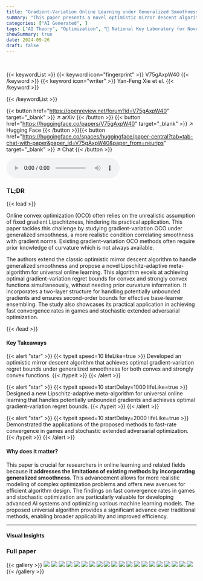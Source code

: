 ```yaml
---
title: "Gradient-Variation Online Learning under Generalized Smoothness"
summary: "This paper presents a novel optimistic mirror descent algorithm achieving optimal gradient-variation regret under generalized smoothness, applicable across convex, strongly convex functions, and fast-..."
categories: ["AI Generated", ]
tags: ["AI Theory", "Optimization", "🏢 National Key Laboratory for Novel Software Technology, Nanjing University, China",]
showSummary: true
date: 2024-09-26
draft: false
---
```


<br>

{{< keywordList >}}
{{< keyword icon="fingerprint" >}} V75gAxpW40 {{< /keyword >}}
{{< keyword icon="writer" >}} Yan-Feng Xie et el. {{< /keyword >}}
 
{{< /keywordList >}}

{{< button href="https://openreview.net/forum?id=V75gAxpW40" target="_blank" >}}
↗ arXiv
{{< /button >}}
{{< button href="https://huggingface.co/papers/V75gAxpW40" target="_blank" >}}
↗ Hugging Face
{{< /button >}}{{< button href="https://huggingface.co/spaces/huggingface/paper-central?tab=tab-chat-with-paper&paper_id=V75gAxpW40&paper_from=neurips" target="_blank" >}}
↗ Chat
{{< /button >}}




<audio controls>
    <source src="https://ai-paper-reviewer.com/V75gAxpW40/podcast.wav" type="audio/wav">
    Your browser does not support the audio element.
</audio>


### TL;DR


{{< lead >}}

Online convex optimization (OCO) often relies on the unrealistic assumption of fixed gradient Lipschitzness, hindering its practical application. This paper tackles this challenge by studying gradient-variation OCO under generalized smoothness, a more realistic condition correlating smoothness with gradient norms.  Existing gradient-variation OCO methods often require prior knowledge of curvature which is not always available.

The authors extend the classic optimistic mirror descent algorithm to handle generalized smoothness and propose a novel Lipschitz-adaptive meta-algorithm for universal online learning. This algorithm excels at achieving optimal gradient-variation regret bounds for convex and strongly convex functions simultaneously, without needing prior curvature information.  It incorporates a two-layer structure for handling potentially unbounded gradients and ensures second-order bounds for effective base-learner ensembling.  The study also showcases its practical application in achieving fast convergence rates in games and stochastic extended adversarial optimization.

{{< /lead >}}


#### Key Takeaways

{{< alert "star" >}}
{{< typeit speed=10 lifeLike=true >}} Developed an optimistic mirror descent algorithm that achieves optimal gradient-variation regret bounds under generalized smoothness for both convex and strongly convex functions. {{< /typeit >}}
{{< /alert >}}

{{< alert "star" >}}
{{< typeit speed=10 startDelay=1000 lifeLike=true >}} Designed a new Lipschitz-adaptive meta-algorithm for universal online learning that handles potentially unbounded gradients and achieves optimal gradient-variation regret bounds. {{< /typeit >}}
{{< /alert >}}

{{< alert "star" >}}
{{< typeit speed=10 startDelay=2000 lifeLike=true >}} Demonstrated the applications of the proposed methods to fast-rate convergence in games and stochastic extended adversarial optimization. {{< /typeit >}}
{{< /alert >}}

#### Why does it matter?
This paper is crucial for researchers in online learning and related fields because **it addresses the limitations of existing methods by incorporating generalized smoothness**. This advancement allows for more realistic modeling of complex optimization problems and offers new avenues for efficient algorithm design. The findings on fast convergence rates in games and stochastic optimization are particularly valuable for developing advanced AI systems and optimizing various machine learning models.  The proposed universal algorithm provides a significant advance over traditional methods, enabling broader applicability and improved efficiency.

------
#### Visual Insights







### Full paper

{{< gallery >}}
<img src="https://ai-paper-reviewer.com/V75gAxpW40/1.png" class="grid-w50 md:grid-w33 xl:grid-w25" />
<img src="https://ai-paper-reviewer.com/V75gAxpW40/2.png" class="grid-w50 md:grid-w33 xl:grid-w25" />
<img src="https://ai-paper-reviewer.com/V75gAxpW40/3.png" class="grid-w50 md:grid-w33 xl:grid-w25" />
<img src="https://ai-paper-reviewer.com/V75gAxpW40/4.png" class="grid-w50 md:grid-w33 xl:grid-w25" />
<img src="https://ai-paper-reviewer.com/V75gAxpW40/5.png" class="grid-w50 md:grid-w33 xl:grid-w25" />
<img src="https://ai-paper-reviewer.com/V75gAxpW40/6.png" class="grid-w50 md:grid-w33 xl:grid-w25" />
<img src="https://ai-paper-reviewer.com/V75gAxpW40/7.png" class="grid-w50 md:grid-w33 xl:grid-w25" />
<img src="https://ai-paper-reviewer.com/V75gAxpW40/8.png" class="grid-w50 md:grid-w33 xl:grid-w25" />
<img src="https://ai-paper-reviewer.com/V75gAxpW40/9.png" class="grid-w50 md:grid-w33 xl:grid-w25" />
<img src="https://ai-paper-reviewer.com/V75gAxpW40/10.png" class="grid-w50 md:grid-w33 xl:grid-w25" />
<img src="https://ai-paper-reviewer.com/V75gAxpW40/11.png" class="grid-w50 md:grid-w33 xl:grid-w25" />
<img src="https://ai-paper-reviewer.com/V75gAxpW40/12.png" class="grid-w50 md:grid-w33 xl:grid-w25" />
<img src="https://ai-paper-reviewer.com/V75gAxpW40/13.png" class="grid-w50 md:grid-w33 xl:grid-w25" />
<img src="https://ai-paper-reviewer.com/V75gAxpW40/14.png" class="grid-w50 md:grid-w33 xl:grid-w25" />
<img src="https://ai-paper-reviewer.com/V75gAxpW40/15.png" class="grid-w50 md:grid-w33 xl:grid-w25" />
<img src="https://ai-paper-reviewer.com/V75gAxpW40/16.png" class="grid-w50 md:grid-w33 xl:grid-w25" />
<img src="https://ai-paper-reviewer.com/V75gAxpW40/17.png" class="grid-w50 md:grid-w33 xl:grid-w25" />
<img src="https://ai-paper-reviewer.com/V75gAxpW40/18.png" class="grid-w50 md:grid-w33 xl:grid-w25" />
<img src="https://ai-paper-reviewer.com/V75gAxpW40/19.png" class="grid-w50 md:grid-w33 xl:grid-w25" />
<img src="https://ai-paper-reviewer.com/V75gAxpW40/20.png" class="grid-w50 md:grid-w33 xl:grid-w25" />
{{< /gallery >}}